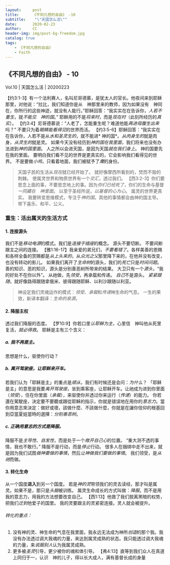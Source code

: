 ```yaml
---
layout:     post
title:      《不同凡想的自由》 -10
subtitle:    "\"天国怎么活\""
date:       2020-02-23
author:     CC
header-img: img/post-bg-freedom.jpg
catalog: true
tags:
    - 《不同凡想的自由》
    - Faith
---
```


## 《不同凡想的自由》 - 10

Vol.10 | 天国怎么活 | 20200223

【约3:1-3】有一个法利赛人，名叫尼哥德慕，是犹太人的官长。他夜间来到耶稣那里，对他说：“拉比，我们知道你是从　神那里来的教师，因为如果没有　神同在，你所行的这些神迹，就没有人能行。”耶稣回答：“我实实在在告诉你，*人若不重生*，就*不能见　神的国*。”
耶稣用的不是*将来时*，而是*现在时*（此刻所经历的*真实*）。
【约3:4】尼哥德慕说：“人老了，怎能重生呢？难道他能*再进母腹生出来*吗？”
不要只为着*眼睛能看得见*的世界而活。
【约3:5-6】耶稣回答：“我实实在在告诉你，人若不是从*水和圣灵生的*，就不能进* 神的国*。*从肉身生的*就是肉身，*从灵生的*就是灵。
如果今天没有经历到*神的国在我里面*，我们将来也没有办法进到*神的国里面*。
人之所以会进天国，是因为天国*就在我们身上*。
神的国要先在我的里面。
要明白我们看不见的世界是更真实的，它会影响我们看得见的世界。
不是要做*小鸡*，只看着地面，我们被赋予了*鹰*的身份。
> 天国子民的生活从*现在*就已经开始了。
就好像摩西所看到的，焚而不毁的荆棘。
使属灵世界和物质世界有一个*交汇*，透过我们。
【西3:2-3】你们要思念上面的事，不要思念地上的事。因为*你们已经死了*，你们的生命与基督*一同藏在　神里面*。
以至于圣经所说，*以基督的心为心*。
> 属灵的世界更真实。
我要转变思维模式，专注于*神的国*。其他的事情都会由神的国主导。带下喜乐、和平、公义。

### 重生：活出**属天**的生活方式
#### 1. 连接源头
我们不是*移动电源*的模式。我们是*连接于插座*的概念。
源头不要切断。
不要间断跟主之间的连接。
【雅1:16-17】我亲爱的弟兄们，*不要看错了*。各样美善的恩赐和各样全备的赏赐都是*从上头来的*，从*众光之父*那里降下来的，在他并没有改变，也没有转动的影儿。
如果我们离开了*生命树*的源头，我们的*死亡*只是*时间问题*。
善的知识、恶的知识，源头是分别善恶树所带来的结果。
大卫只有一个*源头*，“我的好处不在你以外”。
从祂做，先*领受*，再承载和传递。
*自己*不是源头。
*紧紧跟随*，就好像路得跟随拿俄米、彼得跟随耶稣、以利沙跟随以利亚。
> 神设定我们灵魂运作的模式：*领受*、*承载*和*传递*神生命的气息。
一生的果效，新译本翻译：*生命的泉源*。

#### 2. 降服主权
透过我们降服的态度。
【罗10:9】你若口里*认耶稣为主*，心里信　神叫他从死里复活，*就必得救*。
耶稣是主有三个含义：
##### a. 我不再是主。
思想是什么，驱使你行动？

##### b. 离开驾驶座，让*耶稣*来开车。
若我们认为「耶稣是主」的重点是*顺从*，我们有时候还是会问：*为什么*？
「耶稣是主」的意思是我要*离开驾驶座*，坐到乘客座，让耶稣开车。让祂成为进到你里面（*领受*），住在你里面（*承载*），来驱使你并透过你来运行（*传递*）的能力。
你若還在駕駛座，決定要不要聽或跟從耶穌的指示，你就是错误地在用你的*意志力*。當你用意志來決定：做好或壞，該做什麼、不該做什麼，你就是在讓你信仰的根基回到亞當夏娃當時的選擇：*分别善恶树*。

##### c. 正确用意志的方式是*降服*。
降服不是*主导性*、*自发性*，而是处于一个*敞开自己心*的位置。
“重大测不透的事情，我也不敢行。”
降服不是行动，而是*停止*行动。
很多人在捆绑中走不出来，就是因为我们试图*做神要做的事情*，然后*让神做我们要做的事情*。
我们领受，是*从祂*而做。

#### 3. 转化生命
从一个国度**进入**到另一个国度。
若是*神的灵*带领我们的灵去读经，那才叫是属灵。如果不是，那只是*头脑*被训练。
属灵生命成长的方式叫做：*降服*。而不是用我的意志力，用我的方法想要改变自己。
【西1:13】他救了我们脱离黑暗的权势，把我们*迁到*他爱子的国里。
我的灵要跟主的灵紧密连接。灵人就会被提升。
###### 转化的重点：
1. 没有神的灵、神生命的气息在我里面，我永远无法成为神所*创造*的那个我。我没有办法透过调大我魂的力量，来达到属灵成熟的状态。我只能透过调大我魂的力量，来*说服别人*认为我属灵成熟。
2. 更多被*圣灵*引导，更少被你的魂和体引导。
【弗4:13】直等到我们众人在真道上同归于一，认识　神的儿子，得以长大成人，满有基督长成的身量
